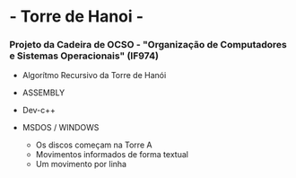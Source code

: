 # - Torre de Hanoi - 
### Projeto da Cadeira de OCSO - "Organização de Computadores e Sistemas Operacionais" (IF974)
 - Algorítmo Recursivo da Torre de Hanói
 - ASSEMBLY
 - Dev-c++
 - MSDOS / WINDOWS
   
   - Os discos começam na Torre A
   - Movimentos informados de forma textual
   - Um movimento por linha
